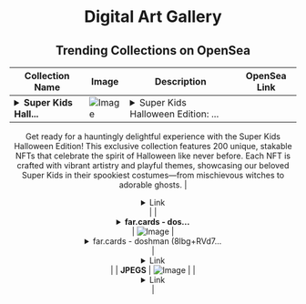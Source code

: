 <div align="center">

# Digital Art Gallery

## Trending Collections on OpenSea

| Collection Name                       | Image                                                                                     | Description                       | OpenSea Link                                                                                          |
|---------------------------------------|-------------------------------------------------------------------------------------------|-----------------------------------|--------------------------------------------------------------------------------------------------------|
| **<details><summary>Super Kids Hall...</summary>Super Kids Halloween Edition</details>** | ![Image](https://i.seadn.io/s/raw/files/6a54f54001518f06a387438da4230192.png?w=500&auto=format?w=200&auto=format) | <details><summary>Super Kids Halloween Edition: ...</summary>Super Kids Halloween Edition: Spooktacular Stakable NFTs

Get ready for a hauntingly delightful experience with the Super Kids Halloween Edition! This exclusive collection features 200 unique, stakable NFTs that celebrate the spirit of Halloween like never before. Each NFT is crafted with vibrant artistry and playful themes, showcasing our beloved Super Kids in their spookiest costumes—from mischievous witches to adorable ghosts.</details> | <details><summary>Link</summary>[Super Kids Halloween Edition](https://opensea.io/collection/super-kids-halloween-edition)</details> |
| **<details><summary>far.cards - dos...</summary>far.cards - doshman</details>** | ![Image](https://i.seadn.io/s/raw/files/016c91b248acefc80c9a237da0fc3ea7.png?w=500&auto=format?w=200&auto=format) | <details><summary>far.cards - doshman (8lbg+RVd7...</summary>far.cards - doshman (8lbg+RVd7l8eWdgmHlK6qw==) is a Bonding Curved ERC-1155 token created on mint.club.

Backed by Wrapped Ether (WETH) on Base chain.

https://mint.club/nft/base/8lbg+RVd7l8eWdgmHlK6qw==</details> | <details><summary>Link</summary>[far.cards - doshman](https://opensea.io/collection/far-cards-doshman)</details> |
| **JPEGS** | ![Image](https://i.seadn.io/s/raw/files/4c7ae125749bc81e22b9e08202e82bbc.png?w=500&auto=format?w=200&auto=format) |  | <details><summary>Link</summary>[JPEGS](https://opensea.io/collection/jpegs-18)</details> |

</div>